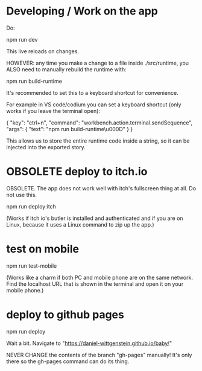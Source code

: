 
# Developing / Work on the app

Do:

  npm run dev

This live reloads on changes.

HOWEVER: any time you make a change to a file inside ./src/runtime, you ALSO need to
manually rebuild the runtime with:

  npm run build-runtime

It's recommended to set this to a keyboard shortcut for convenience.

For example in VS code/codium you can set a keyboard shortcut (only works if you leave the terminal open):

  {
    "key": "ctrl+n",
    "command": "workbench.action.terminal.sendSequence",
    "args": {
      "text": "npm run build-runtime\u000D"
    }
  }

This allows us to store the entire runtime code inside a string, so
it can be injected into the exported story.


# OBSOLETE deploy to itch.io

OBSOLETE. The app does not work well with itch's fullscreen thing at all.
Do not use this.

  npm run deploy:itch

(Works if itch io's butler is installed and authenticated and if you are on Linux, because
it uses a Linux command to zip up the app.)

# test on mobile

  npm run test-mobile

(Works like a charm if both PC and mobile phone are on the same network.
Find the localhost URL that is shown in the terminal and open it on your mobile phone.)

# deploy to github pages

  npm run deploy

Wait a bit. Navigate to "https://daniel-wittgenstein.github.io/baby/"

NEVER CHANGE the contents of the branch "gh-pages" manually!
It's only there so the gh-pages command can do its thing.

